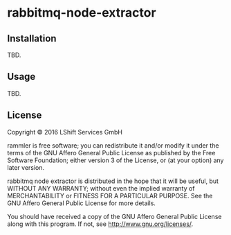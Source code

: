 # rabbitmq-node-extractor

## Installation

TBD.

## Usage

TBD.

## License

Copyright © 2016 LShift Services GmbH

rammler is free software; you can redistribute it and/or modify it
under the terms of the GNU Affero General Public License as
published by the Free Software Foundation; either version 3 of the
License, or (at your option) any later version.

rabbitmq node extractor is distributed in the hope that it will be
useful, but WITHOUT ANY WARRANTY; without even the implied warranty of
MERCHANTABILITY or FITNESS FOR A PARTICULAR PURPOSE.  See the
GNU Affero General Public License for more details.

You should have received a copy of the GNU Affero General Public License
along with this program.  If not, see <http://www.gnu.org/licenses/>.
